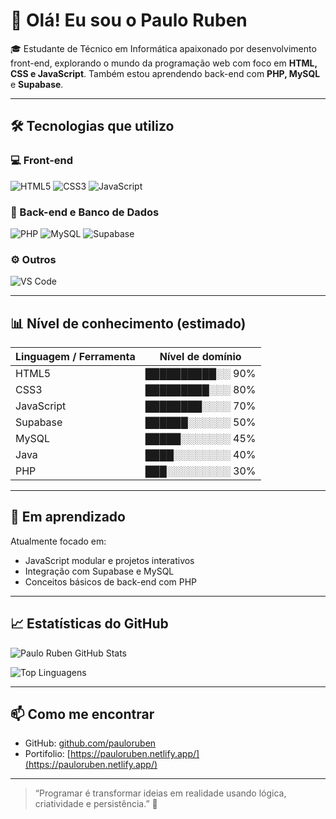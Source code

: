 # 👋 Olá! Eu sou o Paulo Ruben

🎓 Estudante de Técnico em Informática apaixonado por desenvolvimento front-end, explorando o mundo da programação web com foco em **HTML, CSS e JavaScript**. Também estou aprendendo back-end com **PHP, MySQL** e **Supabase**.

---

## 🛠️ Tecnologias que utilizo

### 💻 Front-end
![HTML5](https://img.shields.io/badge/-HTML5-E34F26?style=flat&logo=html5&logoColor=fff)
![CSS3](https://img.shields.io/badge/-CSS3-1572B6?style=flat&logo=css3&logoColor=fff)
![JavaScript](https://img.shields.io/badge/-JavaScript-F7DF1E?style=flat&logo=javascript&logoColor=000)

### 🧠 Back-end e Banco de Dados
![PHP](https://img.shields.io/badge/-PHP-777BB4?style=flat&logo=php&logoColor=fff)
![MySQL](https://img.shields.io/badge/-MySQL-4479A1?style=flat&logo=mysql&logoColor=fff)
![Supabase](https://img.shields.io/badge/-Supabase-3ECF8E?style=flat&logo=supabase&logoColor=000)

### ⚙️ Outros
![VS Code](https://img.shields.io/badge/-VSCode-007ACC?style=flat&logo=visual-studio-code&logoColor=fff)

---

## 📊 Nível de conhecimento (estimado)

| Linguagem / Ferramenta | Nível de domínio |
|------------------------|------------------|
| HTML5                  | ██████████░░ 90% |
| CSS3                   | █████████░░░ 80% |
| JavaScript             | ████████░░░░ 70% |
| Supabase               | ██████░░░░░░ 50% |
| MySQL                  | █████░░░░░░░ 45% |
| Java                   | ████░░░░░░░░ 40% |
| PHP                    | ███░░░░░░░░░ 30% |


---

## 🌱 Em aprendizado

Atualmente focado em:
- JavaScript modular e projetos interativos
- Integração com Supabase e MySQL
- Conceitos básicos de back-end com PHP

---

## 📈 Estatísticas do GitHub

![Paulo Ruben GitHub Stats](https://github-readme-stats.vercel.app/api?username=pauloruben&show_icons=true&theme=github_dark&locale=pt-br)

![Top Linguagens](https://github-readme-stats.vercel.app/api/top-langs/?username=pauloruben&layout=compact&theme=github_dark)

---

## 📫 Como me encontrar

- GitHub: [github.com/pauloruben](https://github.com/pauloruben)
- Portifolio: [https://pauloruben.netlify.app/](https://pauloruben.netlify.app/)
---

> “Programar é transformar ideias em realidade usando lógica, criatividade e persistência.” 🚀
